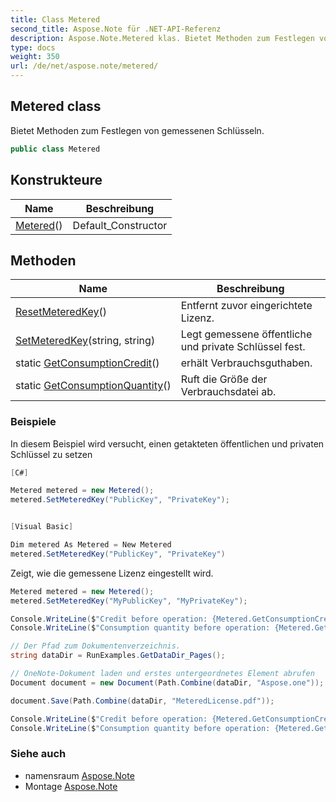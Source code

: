 ```yaml
---
title: Class Metered
second_title: Aspose.Note für .NET-API-Referenz
description: Aspose.Note.Metered klas. Bietet Methoden zum Festlegen von gemessenen Schlüsseln.
type: docs
weight: 350
url: /de/net/aspose.note/metered/
---
```

## Metered class

Bietet Methoden zum Festlegen von gemessenen Schlüsseln.

```csharp
public class Metered
```

## Konstrukteure

| Name | Beschreibung |
| --- | --- |
| [Metered](metered/)() | Default_Constructor |

## Methoden

| Name | Beschreibung |
| --- | --- |
| [ResetMeteredKey](../../aspose.note/metered/resetmeteredkey/)() | Entfernt zuvor eingerichtete Lizenz. |
| [SetMeteredKey](../../aspose.note/metered/setmeteredkey/)(string, string) | Legt gemessene öffentliche und private Schlüssel fest. |
| static [GetConsumptionCredit](../../aspose.note/metered/getconsumptioncredit/)() | erhält Verbrauchsguthaben. |
| static [GetConsumptionQuantity](../../aspose.note/metered/getconsumptionquantity/)() | Ruft die Größe der Verbrauchsdatei ab. |

### Beispiele

In diesem Beispiel wird versucht, einen getakteten öffentlichen und privaten Schlüssel zu setzen

```csharp
[C#]

Metered metered = new Metered();
metered.SetMeteredKey("PublicKey", "PrivateKey");


[Visual Basic]

Dim metered As Metered = New Metered
metered.SetMeteredKey("PublicKey", "PrivateKey")
```

Zeigt, wie die gemessene Lizenz eingestellt wird.

```csharp
Metered metered = new Metered();
metered.SetMeteredKey("MyPublicKey", "MyPrivateKey");

Console.WriteLine($"Credit before operation: {Metered.GetConsumptionCredit():F2}");
Console.WriteLine($"Consumption quantity before operation: {Metered.GetConsumptionQuantity():F2}");

// Der Pfad zum Dokumentenverzeichnis.
string dataDir = RunExamples.GetDataDir_Pages();

// OneNote-Dokument laden und erstes untergeordnetes Element abrufen           
Document document = new Document(Path.Combine(dataDir, "Aspose.one"));

document.Save(Path.Combine(dataDir, "MeteredLicense.pdf"));

Console.WriteLine($"Credit before operation: {Metered.GetConsumptionCredit():F2}");
Console.WriteLine($"Consumption quantity before operation: {Metered.GetConsumptionQuantity():F2}");
```

### Siehe auch

* namensraum [Aspose.Note](../../aspose.note/)
* Montage [Aspose.Note](../../)


